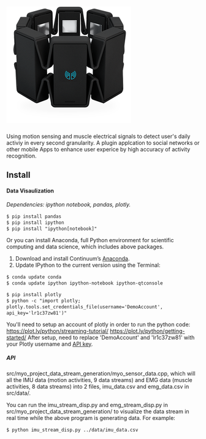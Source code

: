 # ![LayeredSensing](Paper_Slides/myo_image_black.png)

Using motion sensing and muscle electrical signals to detect user's daily activiy in every second granularity.
A plugin applcation to social networks or other mobile Apps to enhance user experice by high accuracy of activity recognition.

## Install
#### Data Visaulization

 *Dependencies: ipython notebook, pandas, plotly.*

```
$ pip install pandas
$ pip install ipython
$ pip install "ipython[notebook]"
```
Or you can install Anaconda, full Python environment for scientific computing and data science, which includes above packages.
1. Download and install Continuum’s [Anaconda](https://www.continuum.io/downloads).
2. Update IPython to the current version using the Terminal:

```
$ conda update conda
$ conda update ipython ipython-notebook ipython-qtconsole
```

```
$ pip install plotly
$ python -c "import plotly; plotly.tools.set_credentials_file(username='DemoAccount', api_key='lr1c37zw81')"
```
You'll need to setup an account of plotly in order to run the python code:
    https://plot.ly/python/streaming-tutorial/
    https://plot.ly/python/getting-started/
After setup, need to replace 'DemoAccount' and 'lr1c37zw81' with your Plotly username and [API key](https://plot.ly/settings/api/).

##### API
src/myo_project_data_stream_generation/myo_sensor_data.cpp, which will all the IMU data (motion activities, 9 data streams) and EMG data (muscle activities, 8 data streams) into 2 files, imu_data.csv and emg_data.csv in src/data/.

You can run the imu_stream_disp.py and emg_stream_disp.py in src/myo_project_data_stream_generation/ to visualize the data stream in real time while the above program is generating data. For example:

```
$ python imu_stream_disp.py ../data/imu_data.csv
```


